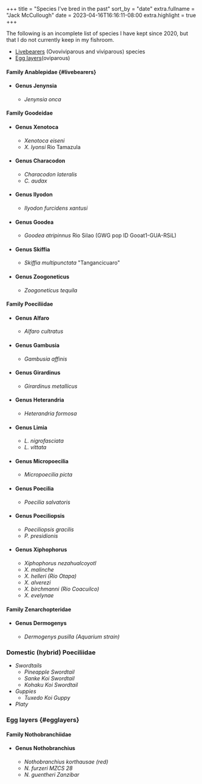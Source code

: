 +++
title = "Species I've bred in the past"
sort_by = "date"
extra.fullname = "Jack McCullough"
date = 2023-04-16T16:16:11-08:00
extra.highlight = true
+++

The following is an incomplete list of species I have kept since 2020, but that I do not currently keep in my fishroom. 

* [Livebearers](@/posts/jack-mccullough/past-species.md#livebearers)
(Ovoviviparous and viviparous) species
* [Egg layers](@/posts/jack-mccullough/past-species.md#egglayers)(oviparous)

#### **Family Anablepidae** {#livebearers}
- #### Genus Jenynsia
  - *Jenynsia onca*
#### **Family Goodeidae**
- #### Genus Xenotoca
  - *Xenotoca eiseni*  
  - *X. lyonsi* Rio Tamazula 
- #### Genus Characodon
  - *Characodon lateralis*
  - *C. audax*
- #### Genus Ilyodon
  -  *Ilyodon furcidens xantusi*
- #### Genus Goodea
  - *Goodea atripinnus* Rio Silao (GWG pop ID Gooat1-GUA-RSiL)
- #### Genus Skiffia
  - *Skiffia multipunctata* "Tangancicuaro"
- #### Genus Zoogoneticus
  - *Zoogoneticus tequila*

#### **Family Poeciliidae**
- #### Genus Alfaro
  - *Alfaro cultratus*
- #### Genus Gambusia  
  - *Gambusia affinis*
- #### Genus Girardinus   
  - *Girardinus metallicus*  
- #### Genus Heterandria  
  - *Heterandria formosa*
- #### Genus Limia  
  - *L. nigrofasciata* 
  - *L. vittata* 
- #### Genus Micropoecilia
  - *Micropoecilia picta*
- #### Genus Poecilia
  - *Poecilia salvatoris*
- #### Genus Poeciliopsis
  - *Poeciliopsis gracilis*
  - *P. presidionis*
- #### Genus Xiphophorus
  - *Xiphophorus nezahualcoyotl*  
  - *X. malinche*  
  - *X. helleri (Rio Otapa)*  
  - *X. alverezi*  
  - *X. birchmanni (Rio Coacuilco)*
  - *X. evelynae*

#### **Family Zenarchopteridae** 
- #### Genus Dermogenys
  - *Dermogenys pusilla (Aquarium strain)* 

### Domestic (hybrid) Poeciliidae
- *Swordtails*
  - *Pineapple Swordtail*  
  - *Sanke Koi Swordtail*
  - *Kohaku Koi Swordtail*
- *Guppies*
  - *Tuxedo Koi Guppy*
- *Platy*

### Egg layers {#egglayers}
#### **Family  Nothobranchiidae**
- #### Genus Nothobranchius
  - *Nothobranchius korthausae (red)*
  - *N. furzeri MZCS 28*
  - *N. guentheri Zanzibar*
